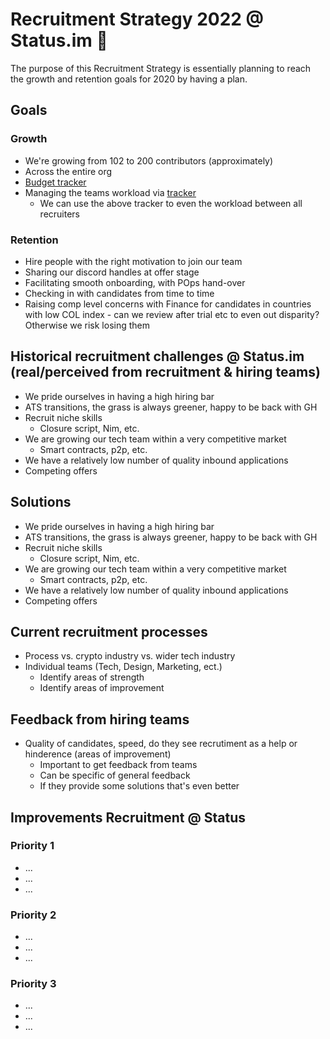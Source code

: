 # Recruitment Strategy 2022 @ Status.im 🚀 

The purpose of this Recruitment Strategy is essentially planning to reach the growth and retention goals for 2020 by having a plan.

[//]: <> (Where do we wanna be)
## Goals

### Growth
  - We're growing from 102 to 200 contributors (approximately)
  - Across the entire org
  - [Budget tracker](https://docs.google.com/spreadsheets/d/1eT3WfUSIDmbrxr-Lb6XQQ0zvh-c160EorHDRhPOSIG0/edit#gid=0)
  - Managing the teams workload via [tracker](https://docs.google.com/spreadsheets/d/1Fvp4rp33SbdK47TIEkSzXZ6UsP2Ti3tvSU9tM9zPD5I/edit#gid=0)
    - We can use the above tracker to even the workload between all recruiters

### Retention
  - Hire people with the right motivation to join our team
  - Sharing our discord handles at offer stage
  - Facilitating smooth onboarding, with POps hand-over
  - Checking in with candidates from time to time
  - Raising comp level concerns with Finance for candidates in countries with low COL index - can we review after trial etc to even out disparity? Otherwise we risk losing them

[//]: <> (Problem create two collumns challenge & solutions)

## Historical recruitment challenges @ Status.im (real/perceived from recruitment & hiring teams)
- We pride ourselves in having a high hiring bar
- ATS transitions, the grass is always greener, happy to be back with GH
- Recruit niche skills
  - Closure script, Nim, etc. 
- We are growing our tech team within a very competitive market
  - Smart contracts, p2p, etc.  
- We have a relatively low number of quality inbound applications
- Competing offers

[//]: <> (Solution)

## Solutions
- We pride ourselves in having a high hiring bar
- ATS transitions, the grass is always greener, happy to be back with GH
- Recruit niche skills
  - Closure script, Nim, etc. 
- We are growing our tech team within a very competitive market
  - Smart contracts, p2p, etc.  
- We have a relatively low number of quality inbound applications
- Competing offers

[//]: <> (Present)

## Current recruitment processes
- Process vs. crypto industry vs. wider tech industry
- Individual teams (Tech, Design, Marketing, ect.)
  - Identify areas of strength
  - Identify areas of improvement

## Feedback from hiring teams
- Quality of candidates, speed, do they see recrutiment as a help or hinderence (areas of improvement)
  - Important to get feedback from teams
  - Can be specific of general feedback
  - If they provide some solutions that's even better

[//]: <> (Future needed to hit goals)

## Improvements Recruitment @ Status

### Priority 1
  - ...
  - ...
  - ...   
### Priority 2
  - ...
  - ...
  - ...    
### Priority 3
  - ...
  - ...
  - ...    

[//]: <> (Action points/plan to get this all into place)
